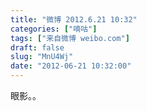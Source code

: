 ```yaml
---
title: "微博 2012.6.21 10:32"
categories: ["嘀咕"]
tags: ["来自微博 weibo.com"]
draft: false
slug: "MnU4Wj"
date: "2012-06-21 10:32:00"
---
```


<p>眼影。。 ​​​​</p>
